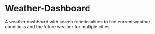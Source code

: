 # Weather-Dashboard
A weather dashboard with search functionalities to find current weather conditions and the future weather for multiple cities.